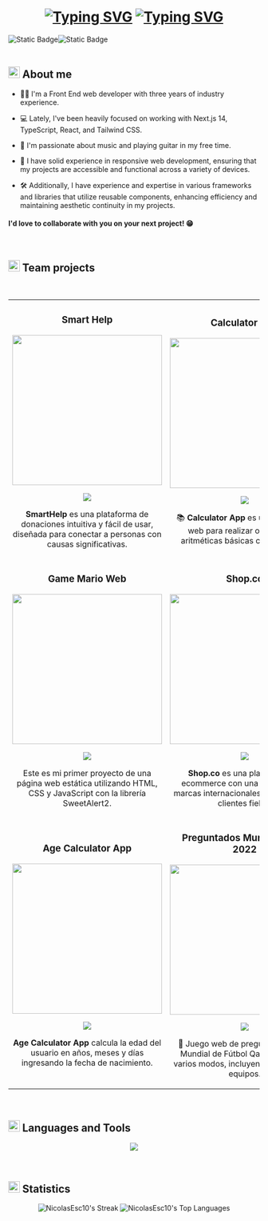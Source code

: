 <h1 align="center">
  <a href="https://git.io/typing-svg"><img src="https://readme-typing-svg.demolab.com?font=JetBrains+Mono&weight=700&size=50&pause=1000&color=00FFFF&center=true&vCenter=true&repeat=false&random=false&width=700&height=60&lines=Hi!%2C+I'm+Nicolas" alt="Typing SVG" /></a>
  <a href="https://git.io/typing-svg"><img src="https://readme-typing-svg.demolab.com?font=JetBrains+Mono&weight=700&size=50&pause=1000&color=00FFFF&center=true&vCenter=true&repeat=false&random=false&width=750&height=62&lines=%F0%9F%91%A8%E2%80%8D%F0%9F%92%BB+A+Front+End+Developer" alt="Typing SVG" /></a>
</h1>

<div>

</div>
<div style="display: flex; flex-direction:row;">
  <img alt="Static Badge" src="https://img.shields.io/badge/LinkedIn-0077B5?style=for-the-badge&logo=linkedin&logoColor=white">
  <img alt="Static Badge" src="https://img.shields.io/badge/Instagram-E4405F?style=for-the-badge&logo=instagram&logoColor=white">
</div>
<br>

<h2 style="font-weight: 700;"><img src="https://raw.githubusercontent.com/Tarikul-Islam-Anik/Microsoft-Teams-Animated-Emojis/master/Emojis/Food/Hot%20Beverage.png" alt="Hot Beverage" width="23" height="23" /> About me</h2>

- 👨‍💻 I'm a Front End web developer with three years of industry experience.

- 💻 Lately, I've been heavily focused on working with Next.js 14, TypeScript, React, and Tailwind CSS.

- 🎸 I'm passionate about music and playing guitar in my free time.

- 📱 I have solid experience in responsive web development, ensuring that my projects are accessible and functional across a variety of devices.

- 🛠️ Additionally, I have experience and expertise in various frameworks and libraries that utilize reusable components, enhancing efficiency and maintaining aesthetic continuity in my projects.

#### I'd love to collaborate with you on your next project! 😁

<br>

<h2 style="font-weight: 700;"><img src="https://github.com/Tarikul-Islam-Anik/Animated-Fluent-Emojis/blob/master/Emojis/Travel%20and%20places/Rocket.png?raw=true" alt="Hot Beverage" width="23" height="23" />  Team projects</h2>
<br>

<table>
  <tr>
    <td align="center" style="width: 50%;">
      <h3 align="center">Smart Help</h3>
      <div align="center">
        <a href="https://smart-helps.vercel.app/" target="_blank">
          <img src="https://github.com/NicolasEsc10/NicolasEsc10/assets/113264514/c5cecb72-69b0-4110-8b62-a77735b664ec" width="300">
        </a>
        <p>
          <a href="https://smart-helps.vercel.app/" target="_blank">
            <img src="https://img.shields.io/badge/P%C3%A1gina-grey?style=for-the-badge&logo=github&logoColor=white">
          </a>
        </p>
        <p><strong>SmartHelp</strong> es una plataforma de donaciones intuitiva y fácil de usar, diseñada para conectar a personas con causas significativas.</p>
      </div>
    </td>
    <td align="center" style="width: 50%;">
      <h3 align="center">Calculator App</h3>
      <div align="center">
        <a href="https://calculator-app-repository.netlify.app/" target="_blank">
          <img src="https://github.com/NicolasEsc10/NicolasEsc10/assets/113264514/e0755569-857a-4c1d-957b-aebacf566ab1" width="300">
        </a>
        <p>
          <a href="https://github.com/NicolasEsc10/Calculator-app" target="_blank">
            <img src="https://img.shields.io/badge/C%C3%B3digo-ff9?style=for-the-badge&logo=github&logoColor=black">
          </a>
        </p>
        <p>📚 <strong>Calculator App</strong> es una aplicación web para realizar operaciones aritméticas básicas con precisión.</p>
      </div>
    </td>
  </tr>
  <tr>
    <td align="center">
      <h3 align="center">Game Mario Web</h3>
      <div align="center">
        <a href="https://nicolasesc10.github.io/Game-Mario-Web/" target="_blank">
          <img src="https://github.com/user-attachments/assets/323301ab-7365-4a68-bc6c-74a296bcfbd9" width="300">
        </a>
        <p>
          <a href="https://github.com/NicolasEsc10/Game-Mario-Web" target="_blank">
            <img src="https://img.shields.io/badge/C%C3%B3digo-ff9?style=for-the-badge&logo=github&logoColor=black">
          </a>
        </p>
        <p>Este es mi primer proyecto de una página web estática utilizando HTML, CSS y JavaScript con la librería SweetAlert2.</p>
      </div>
    </td>
    <td align="center">
      <h3 align="center">Shop.co</h3>
      <div align="center">
        <a href="https://shop-co-apps.vercel.app/" target="_blank">
          <img src="https://github.com/user-attachments/assets/14fd60f0-7fc6-4319-92cd-8792a4cadf35" width="300">
        </a>
        <p>
          <a href="https://shop-co-apps.vercel.app/" target="_blank">
            <img src="https://img.shields.io/badge/P%C3%A1gina-grey?style=for-the-badge&logo=github&logoColor=white">
          </a>
        </p>
        <p><strong>Shop.co</strong> es una plataforma de ecommerce con una selección de marcas internacionales y una base de clientes fieles.</p>
      </div>
    </td>
  </tr>
  <tr>
    <td align="center">
      <h3 align="center">Age Calculator App</h3>
      <div align="center">
        <a href="https://nicolasesc10.github.io/Age-calculator-app/" target="_blank">
          <img src="https://github.com/user-attachments/assets/bcf47366-7f76-4acb-bf13-a8270f11619a" width="300">
        </a>
        <p>
          <a href="https://github.com/NicolasEsc10/Age-calculator-app" target="_blank">
            <img src="https://img.shields.io/badge/C%C3%B3digo-ff9?style=for-the-badge&logo=github&logoColor=black">
          </a>
        </p>
        <p><strong>Age Calculator App</strong> calcula la edad del usuario en años, meses y días ingresando la fecha de nacimiento.</p>
      </div>
    </td>
    <td align="center">
      <h3 align="center">Preguntados Mundial Qatar 2022</h3>
      <div align="center">
        <a href="https://nicolasesc10.github.io/Preguntados-Mundial-Qatar-2022/" target="_blank">
          <img src="https://github.com/user-attachments/assets/0c8c01b7-e04a-4da5-ae0d-1a25af5e168e" width="300">
        </a>
        <p>
          <a href="https://github.com/NicolasEsc10/Preguntados-Mundial-Qatar-2022" target="_blank">
            <img src="https://img.shields.io/badge/C%C3%B3digo-ff9?style=for-the-badge&logo=github&logoColor=black">
          </a>
        </p>
        <p>🧉 Juego web de preguntas sobre el Mundial de Fútbol Qatar 2022 con varios modos, incluyendo jugadores y equipos.</p>
      </div>
    </td>
  </tr>
</table>


<br>

<h2 style="font-weight: 700;"><img src="https://github.com/Tarikul-Islam-Anik/Animated-Fluent-Emojis/blob/master/Emojis/Objects/Desktop%20Computer.png?raw=true" width="23" height="23" /> Languages and Tools</h2>

<p align="center">
  <a href="https://skillicons.dev">
    <img src="https://skillicons.dev/icons?i=react,nextjs,tailwind,vite,nodejs,npm,yarn,pnpm,ts,js,html,css,sass,bootstrap,materialui,discord,netlify,vercel,github,git,bash,powershell,vscode,py,notion,figma&perline=10" />
  </a>
</p>
<br>

<h2 style="font-weight: 700;"><img src="https://github.com/Tarikul-Islam-Anik/Animated-Fluent-Emojis/blob/master/Emojis/Objects/Bar%20Chart.png?raw=true" width="23" height="23" /> Statistics</h2>

<div align="center">
  
  ![NicolasEsc10's Streak](https://github-readme-streak-stats.herokuapp.com/?user=NicolasEsc10&theme=vue-dark&hide_border=true)
  ![NicolasEsc10's Top Languages](https://github-readme-stats.vercel.app/api/top-langs/?username=NicolasEsc10&theme=vue-dark&show_icons=true&hide_border=true&layout=compact)
</div>
